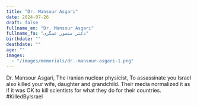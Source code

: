 ```yaml
---
title: "Dr. Mansour Asgari"
date: 2024-07-26
draft: false
fullname_en: "Dr. Mansour Asgari"
fullname_fa: "دکتر منصور عسگری"
birthdate: ""
deathdate: ""
age: ""
images:
  - "/images/memorials/dr.-mansour-asgari-1.png"
---
```


Dr. Mansour Asgari,
The Iranian nuclear physicist,
To assassinate you Israel also killed your wife, daughter and grandchild. Their media normalized it as if it was OK to kill scientists for what they do for their countries. 
#KilledByIsrael